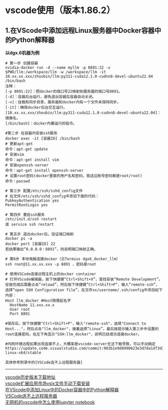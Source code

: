 # vscode使用（版本1.86.2）

## 1.在VScode中添加远程Linux服务器中Docker容器中的Python解释器

**以dgx.6机器为例**<br>
```shell
# 第一步 创建容器
nvidia-docker run -d --name myllm -p 8891:22 -v $PWD/llm:/workspace/llm -w /workspace/llm -it 10.xx.xx.xxx/zhoubin/llm:py311-cuda12.1.0-cudnn8-devel-ubuntu22.04 /bin/bash
注释：
[-p 8891:22]：把docker的端口号22映射到服务器的端口号8891。
[-d]：容器后台运行，避免退出容器后容器自动关闭。
[-v]：挂载和同步目录，服务器和docker内有一个文件夹保持同步。
[-it]：确保docker后台交互运行。
[10.xx.xx.xxx/zhoubin/llm:py311-cuda12.1.0-cudnn8-devel-ubuntu22.04]：镜像名。
[/bin/bash]：docker内要运行的指令。
```
```shell
#第二步 在容器内安装ssh服务
docker exec -it [容器ID] /bin/bash
# 更新apt-get
命令：apt-get update
# 安装vim
命令：apt-get install vim
# 安装openssh-server
命令：apt-get install openssh-server
# 设置root密码(docker里面的用户名和密码，我这边账号密码都是root/root)
命令：passwd
```
```shell
# 第三步 配置/etc/ssh/sshd_config文件
# 在文件/etc/ssh/sshd_config中添加下面的代码：
PubkeyAuthentication yes
PermitRootLogin yes

# 第四步 重启ssh服务
/etc/init.d/ssh restart
或 service ssh restart

# 第五步 退出docker后，验证端口映射
docker ps -a
docker port [容器ID] 22
若结果输出“0.0.0.0：8891”，则说明端口映射正确。
```
```shell
# 第6步 本地电脑连接docker（见Termius dgx6_docker_llm）
ssh root@11.xx.xx.xxx -p 8891 ，密码是root
```
```shell
# 使用VSCode连接远程主机上的docker container
# 打开VScode编辑器，按下快捷键“Ctrl+Shift+X”，查找安装“Remote Development”。安装完成后需要点击“reload”，然后按下快捷键“Ctrl+Shift+P”，输入“remote-ssh”，选择“open SSH Configuration file”，在文件xx/username/.ssh/config中添加如下内容：
Host llm_docker #Host随便起名字
  HostName 11.xxx.xx.x
  User root
  Port 8891

#保存后，按下快捷键"Ctrl+Shift+P"，输入"remote-ssh"，选择"Connect to Host..."，然后点击"llm_docker"，接着选择“Linux”，最后按提示输入第三步中设置的root连接密码，在左下角显示"SSH:llm_docker"，说明已经成功连接docker。
```

```shell
#内网环境远程如果出现连接不上，大概率是vscode-server无法下载导致，可以手动搞定
https://update.code.visualstudio.com/commit:903b1e9d8990623e3d7da1df3d33db3e42d80eda/server-linux-x64/stable

具体参考附录中的[VSCode连不上远程服务器]
```






----

[vscode历史版本下载地址](https://code.visualstudio.com/updates/v1_86)<br>
[vscode扩展应用市场vsix文件手动下载安装](https://marketplace.visualstudio.com/search?target=VSCode&category=All%20categories&sortBy=Installs)<br>
[在VScode中添加Linux中的Docker容器中的Python解释器](https://blog.csdn.net/weixin_43268590/article/details/129244984)<br>
[VSCode连不上远程服务器](https://blog.csdn.net/qq_42610612/article/details/132782965)<br>
[无网机的vscode中怎么使用jupyter notebook](https://www.bilibili.com/read/cv34411972/?jump_opus=1)<br>
